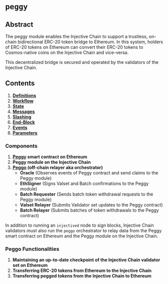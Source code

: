 <!--
order: 0
title: Peggy Overview
parent:
  title: "peggy"
-->

# `peggy`

## Abstract

The peggy module enables the Injective Chain to support a trustless, on-chain bidirectional ERC-20 token bridge to Ethereum. In this system,
holders of ERC-20 tokens on Ethereum can convert their ERC-20 tokens to Cosmos-native coins on
the Injective Chain and vice-versa.  

This decentralized bridge is secured and operated by the validators of the Injective Chain.

## Contents

1. **[Definitions](./01_definitions.md)**
2. **[Workflow](./02_workflow.md)**    
3. **[State](./03_state.md)** 
4. **[Messages](./04_messages.md)**
5. **[Slashing](./05_slashing.md)**
6. **[End-Block](./06_end_block.md)**
7. **[Events](./07_events.md)**
8. **[Parameters](./08_params.md)**

### Components

1. **[Peggy](https://etherscan.io/address/0xF955C57f9EA9Dc8781965FEaE0b6A2acE2BAD6f3) smart contract on Ethereum**
2. **Peggy module on the Injective Chain**
3. **[Peggo](https://github.com/InjectiveLabs/peggo) (off-chain relayer aka orchestrator)**
    - **Oracle** (Observes events of Peggy contract and send claims to the Peggy module)
    - **EthSigner** (Signs Valset and Batch confirmations to the Peggy module)
    - **Batch Requester** (Sends batch token withdrawal requests to the Peggy module)
    - **Valset Relayer** (Submits Validator set updates to the Peggy contract)
    - **Batch Relayer** (Submits batches of token withdrawals to the Peggy contract)

In addition to running an `injectived` node to sign blocks, Injective Chain validators must also run the `peggo` orchestrator to relay data from the Peggy smart contract on Ethereum and the Peggy module on the Injective Chain.

### Peggo Functionalities

1. **Maintaining an up-to-date checkpoint of the Injective Chain validator set on Ethereum**
2. **Transferring ERC-20 tokens from Ethereum to the Injective Chain**
3. **Transferring pegged tokens from the Injective Chain to Ethereum**
